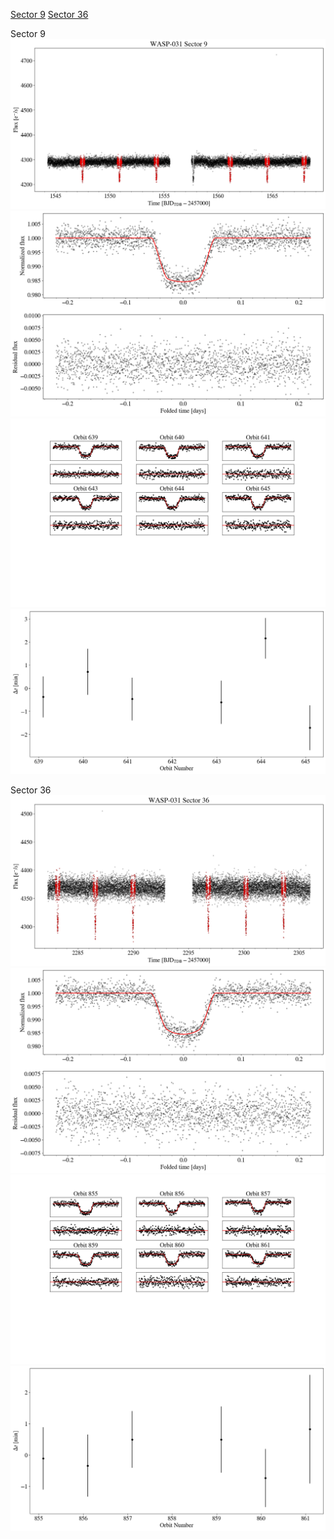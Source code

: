 [Sector 9](#sector9)
[Sector 36](#sector36)

<a name = "sector9"></a>
Sector 9
![alt text](/tt/WASP-031_Sector_9/WASP-031_Sector_9_a_TimeSeries.png)
![alt text](/tt/WASP-031_Sector_9/WASP-031_Sector_9_b_FoldedLightCurve.png)
![alt text](/tt/WASP-031_Sector_9/WASP-031_Sector_9_b_IndividualTransitsWithFit.png)
![alt text](/tt/WASP-031_Sector_9/WASP-031_Sector_9_c_TimingResiduals.png)

<a name = "sector36"></a>
Sector 36
![alt text](/tt/WASP-031_Sector_36/WASP-031_Sector_36_a_TimeSeries.png)
![alt text](/tt/WASP-031_Sector_36/WASP-031_Sector_36_b_FoldedLightCurve.png)
![alt text](/tt/WASP-031_Sector_36/WASP-031_Sector_36_b_IndividualTransitsWithFit.png)
![alt text](/tt/WASP-031_Sector_36/WASP-031_Sector_36_c_TimingResiduals.png)

